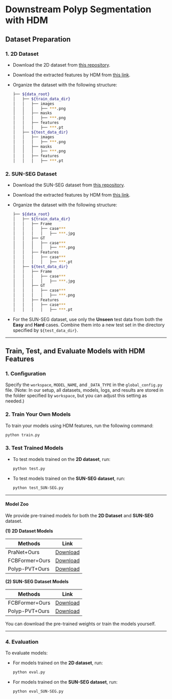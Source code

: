 # Downstream Polyp Segmentation with HDM

## Dataset Preparation

### 1. 2D Dataset
- Download the 2D dataset from [this repository](https://github.com/DengPingFan/PraNet).
- Download the extracted features by HDM from [this link](https://cuhko365-my.sharepoint.com/:u:/g/personal/118010053_link_cuhk_edu_cn/EV2ilPTFJpNFnV4riXwD9swBiKpF7ig_m-h5n02L__LlHA?e=DPvtZW).
- Organize the dataset with the following structure:

  ```bash
  ├── ${data_root}
  │   ├── ${train_data_dir}
  │   │   ├── images
  │   │   │   ├── ***.png
  │   │   ├── masks
  │   │   │   ├── ***.png
  │   │   ├── features
  │   │   │   ├── ***.pt
  │   ├── ${test_data_dir}
  │   │   ├── images
  │   │   │   ├── ***.png
  │   │   ├── masks
  │   │   │   ├── ***.png
  │   │   ├── features
  │   │   │   ├── ***.pt
  ```

### 2. SUN-SEG Dataset
- Download the SUN-SEG dataset from [this repository](https://github.com/GewelsJI/VPS).
- Download the extracted features by HDM from [this link](https://cuhko365-my.sharepoint.com/:u:/g/personal/118010053_link_cuhk_edu_cn/Ee2X8wZlHPxDhPkJ2bJdMF8Ba07Rx-BX0naZAwVc8Wqqsg?e=6y6MGy).
- Organize the dataset with the following structure:

  ```bash
  ├── ${data_root}
  │   ├── ${train_data_dir}
  │   │   ├── Frame
  │   │   │   ├── case***
  │   │   │   │   ├── ***.jpg
  │   │   ├── GT
  │   │   │   ├── case***
  │   │   │   │   ├── ***.png
  │   │   ├── Features
  │   │   │   ├── case***
  │   │   │   │   ├── ***.pt
  │   ├── ${test_data_dir}
  │   │   ├── Frame
  │   │   │   ├── case***
  │   │   │   │   ├── ***.jpg
  │   │   ├── GT
  │   │   │   ├── case***
  │   │   │   │   ├── ***.png
  │   │   ├── Features
  │   │   │   ├── case***
  │   │   │   │   ├── ***.pt
  ```

- For the SUN-SEG dataset, use only the **Unseen** test data from both the **Easy** and **Hard** cases. Combine them into a new test set in the directory specified by `${test_data_dir}`.

---

## Train, Test, and Evaluate Models with HDM Features

### 1. Configuration
Specify the `workspace`, `MODEL_NAME`, and `_DATA_TYPE` in the `global_config.py` file. (Note: In our setup, all datasets, models, logs, and results are stored in the folder specified by `workspace`, but you can adjust this setting as needed.)

### 2. Train Your Own Models
To train your models using HDM features, run the following command:

```bash
python train.py
```

### 3. Test Trained Models

- To test models trained on the **2D dataset**, run:

  ```bash
  python test.py
  ```

- To test models trained on the **SUN-SEG dataset**, run:

  ```bash
  python test_SUN-SEG.py
  ```

---

#### Model Zoo

We provide pre-trained models for both the **2D Dataset** and **SUN-SEG** dataset.

**(1) 2D Dataset Models**

| Methods          | Link                                                                                                                                             |                                      
|------------------|--------------------------------------------------------------------------------------------------------------------------------------------------|
| PraNet+Ours      | [Download](https://cuhko365-my.sharepoint.com/:u:/g/personal/118010053_link_cuhk_edu_cn/EQnz3XB0s1JFijYPRJa1sCgB35Ma7cm4lCot8nliJ28PGQ?e=mHDtDx) |s
| FCBFormer+Ours   | [Download](https://cuhko365-my.sharepoint.com/:u:/g/personal/118010053_link_cuhk_edu_cn/EZ6YsvCgOrhNiwFHcG3_2oMBP-Ez3sOtVMUiBtfmpRkOJQ?e=WKzKXf) |
| Polyp-PVT+Ours   | [Download](https://cuhko365-my.sharepoint.com/:u:/g/personal/118010053_link_cuhk_edu_cn/Ef8og3Fm0d5EkmBakiXQzYYBA54lyHodnbH3h3vypA_qxA?e=dBPpDS) |

**(2) SUN-SEG Dataset Models**

| Methods          | Link                                                                                                                                                  |                                      
|------------------|-------------------------------------------------------------------------------------------------------------------------------------------------------|
| FCBFormer+Ours   | [Download](https://cuhko365-my.sharepoint.com/:u:/g/personal/118010053_link_cuhk_edu_cn/EYS0S8slZ1xGhKOTyqxlojMBwk0y87DHHgYNvRZ0pMUd-Q?e=KpykhJ)      |
| Polyp-PVT+Ours   | [Download](https://cuhko365-my.sharepoint.com/:u:/g/personal/118010053_link_cuhk_edu_cn/EampDpyWyzlHu3tyzw65-_oBZoS7lQpUM9p-esdbw97Iyg?e=2D73Zz)      |

You can download the pre-trained weights or train the models yourself.

---

### 4. Evaluation

To evaluate models:

- For models trained on the **2D dataset**, run:

  ```bash
  python eval.py
  ```

- For models trained on the **SUN-SEG dataset**, run:

  ```bash
  python eval_SUN-SEG.py
  ```